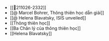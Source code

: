 - [[💬211026-2332]]
- [[@ Marcel Bohrer, Thông thiên học dẫn giải]]
- [[@ Helena Blavatsky, ISIS unveiled]]
- [[Thông thiên học]]
- [[Ba Chân lý của thông thiên học]]
- [[Helena Blavatsky]]
